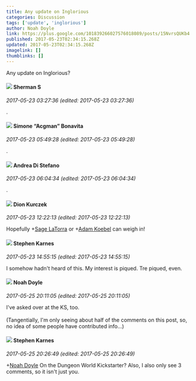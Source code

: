 ```yaml
---
title: Any update on Inglorious
categories: Discussion
tags: ['update', 'inglorious']
author: Noah Doyle
link: https://plus.google.com/101839266027576018089/posts/15NvrsQUKb4
published: 2017-05-23T02:34:15.268Z
updated: 2017-05-23T02:34:15.268Z
imagelink: []
thumblinks: []
---
```


Any update on Inglorious?
<div id='comment z13nuzvbvk3wi2icky3yu5hb2mnzyavc'>
  <h4><img src='{{site.baseurl}}//images/avatars/107728180093040456748_photo.jpg'> Sherman S</h4>
      <p><cite>2017-05-23 03:27:36 (edited: 2017-05-23 03:27:36)</cite></p>
        <p>.</p>
</div>
        

<div id='comment z13nuzvbvk3wi2icky3yu5hb2mnzyavc'>
  <h4><img src='{{site.baseurl}}//images/avatars/108442415661890931293_photo.jpg'> Simone “Acgman” Bonavita</h4>
      <p><cite>2017-05-23 05:49:28 (edited: 2017-05-23 05:49:28)</cite></p>
        <p>.</p>
</div>
        

<div id='comment z13nuzvbvk3wi2icky3yu5hb2mnzyavc'>
  <h4><img src='{{site.baseurl}}//images/avatars/101335740922749103606_photo.jpg'> Andrea Di Stefano</h4>
      <p><cite>2017-05-23 06:04:34 (edited: 2017-05-23 06:04:34)</cite></p>
        <p>.</p>
</div>
        

<div id='comment z13nuzvbvk3wi2icky3yu5hb2mnzyavc'>
  <h4><img src='{{site.baseurl}}//images/avatars/115799062889430174818_photo.jpg'> Dion Kurczek</h4>
      <p><cite>2017-05-23 12:22:13 (edited: 2017-05-23 12:22:13)</cite></p>
        <p>Hopefully <span class="proflinkWrapper"><span class="proflinkPrefix">+</span><a class="proflink" href="https://plus.google.com/117415966179711277938" oid="117415966179711277938">Sage LaTorra</a></span> or <span class="proflinkWrapper"><span class="proflinkPrefix">+</span><a class="proflink" href="https://plus.google.com/112484087750169360510" oid="112484087750169360510">Adam Koebel</a></span> can weigh in!<br /></p>
</div>
        

<div id='comment z13nuzvbvk3wi2icky3yu5hb2mnzyavc'>
  <h4><img src='{{site.baseurl}}//images/avatars/102664254666078826277_photo.jpg'> Stephen Karnes</h4>
      <p><cite>2017-05-23 14:55:15 (edited: 2017-05-23 14:55:15)</cite></p>
        <p>I somehow hadn&#39;t heard of this. My interest is piqued. Tre piqued, even.</p>
</div>
        

<div id='comment z13nuzvbvk3wi2icky3yu5hb2mnzyavc'>
  <h4><img src='{{site.baseurl}}//images/avatars/101839266027576018089_photo.jpg'> Noah Doyle</h4>
      <p><cite>2017-05-25 20:11:05 (edited: 2017-05-25 20:11:05)</cite></p>
        <p>I&#39;ve asked over at the KS, too.<br /><br />(Tangentially, I&#39;m only seeing about half of the comments on this post, so, no idea of some people have contributed info...)</p>
</div>
        

<div id='comment z13nuzvbvk3wi2icky3yu5hb2mnzyavc'>
  <h4><img src='{{site.baseurl}}//images/avatars/102664254666078826277_photo.jpg'> Stephen Karnes</h4>
      <p><cite>2017-05-25 20:26:49 (edited: 2017-05-25 20:26:49)</cite></p>
        <p><span class="proflinkWrapper"><span class="proflinkPrefix">+</span><a class="proflink" href="https://plus.google.com/101839266027576018089" oid="101839266027576018089">Noah Doyle</a></span> On the Dungeon World Kickstarter? Also, I also only see 3 comments, so it isn&#39;t just you. <br /></p>
</div>
        